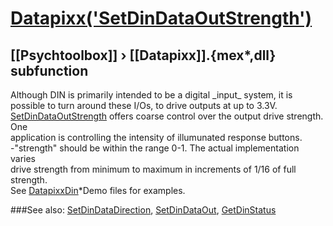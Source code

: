 # [Datapixx('SetDinDataOutStrength')](Datapixx-SetDinDataOutStrength) 
## [[Psychtoolbox]] &#8250; [[Datapixx]].{mex*,dll} subfunction


Although DIN is primarily intended to be a digital \_input\_ system, it is  
possible to turn around these I/Os, to drive outputs at up to 3.3V.  
[SetDinDataOutStrength](SetDinDataOutStrength) offers coarse control over the output drive strength. One  
application is controlling the intensity of illumunated response buttons.  
-"strength" should be within the range 0-1. The actual implementation varies  
drive strength from minimum to maximum in increments of 1/16 of full strength.  
See [DatapixxDin](DatapixxDin)\*Demo files for examples.  
  


###See also:
[SetDinDataDirection](Datapixx-SetDinDataDirection), [SetDinDataOut](Datapixx-SetDinDataOut), [GetDinStatus](Datapixx-GetDinStatus)
